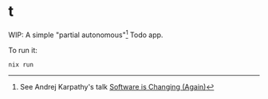 # t

WIP: A simple "partial autonomous"[^a] Todo app.

[^a]: See Andrej Karpathy's talk [Software is Changing (Again)](https://clearthink-ai.com/storyboards/software-is-changing-again/story)

To run it:

```sh
nix run
```
